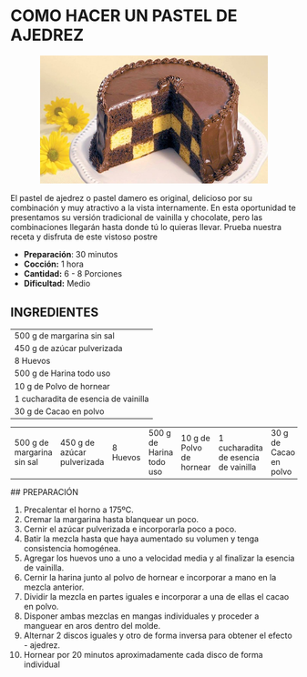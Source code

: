 # COMO HACER UN PASTEL DE AJEDREZ

<p align="center">
<img src="images/pastel_ajedrez.jpg" width="400">
</p>

<p>
El pastel de ajedrez o pastel damero es original, delicioso por su combinación y muy atractivo a la vista internamente. En esta oportunidad te presentamos su versión tradicional de vainilla y chocolate, pero las combinaciones llegarán hasta donde tú lo quieras llevar. Prueba nuestra receta y disfruta de este vistoso postre
</p>

- **Preparación**: 30 minutos
- **Cocción:** 1 hora
- **Cantidad:** 6 - 8 Porciones
- **Dificultad:** Medio

## INGREDIENTES
||
|-------------|
| 500 g de margarina sin sal|
| 450 g de azúcar pulverizada   |
| 8 Huevos                      |
| 500 g de Harina todo uso      |
| 10 g de Polvo de hornear      |
| 1 cucharadita de esencia de vainilla |
| 30 g de Cacao en polvo        |

<table class="default">
    <tr>
        <td> 500 g de margarina sin sal </td>
        <td> 450 g de azúcar pulverizada </td>
        <td> 8 Huevos </td>
        <td> 500 g de Harina todo uso </td>
        <td> 10 g de Polvo de hornear </td>
        <td> 1 cucharadita de esencia de vainilla </td>
        <td> 30 g de Cacao en polvo </tr>
    </tr>
</table>
## PREPARACIÓN

<!-- 
- 1.- Precalentar el horno a 175ºC.
- 2.- Cremar la margarina hasta blanquear un poco
- 3.- Cernir el azúcar pulverizada e incorporarla poco a poco
- 4.- Batir la mezcla hasta que haya aumentado su volumen y tenga consistencia homogénea.
- 5.- Agregar los huevos uno a uno a velocidad media y al finalizar la esencia de vainilla.
- 6.- Cernir la harina junto al polvo de hornear e incorporar a mano en la mezcla anterior.
- 7.- Dividir la mezcla en partes iguales e incorporar a una de ellas el cacao en polvo.
- 8.- Disponer ambas mezclas en mangas individuales y proceder a manguear en aros dentro del molde.
- 9.- Alternar 2 discos iguales y otro de forma inversa para que al armar las 3 capas y se obtenga el efecto - ajedrez.
- 10.- Hornear por 20 minutos aproximadamente cada disco de forma individual
-->

<ol>
    <li value="1"> Precalentar el horno a 175ºC. </li>
    <li> Cremar la margarina hasta blanquear un poco. </li>
    <li> Cernir el azúcar pulverizada e incorporarla poco a poco. </li>
    <li> Batir la mezcla hasta que haya aumentado su volumen y tenga consistencia homogénea. </li>
    <li> Agregar los huevos uno a uno a velocidad media y al finalizar la esencia de vainilla. </li>
    <li> Cernir la harina junto al polvo de hornear e incorporar a mano en la mezcla anterior. </li>
    <li> Dividir la mezcla en partes iguales e incorporar a una de ellas el cacao en polvo. </li>
    <li> Disponer ambas mezclas en mangas individuales y proceder a manguear en aros dentro del molde. </li>
    <li> Alternar 2 discos iguales y otro de forma inversa para obtener el efecto - ajedrez. </li>
    <li> Hornear por 20 minutos aproximadamente cada disco de forma individual </li>
</ol>
